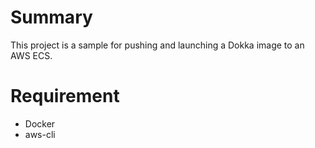 # Summary

This project is a sample for pushing and launching a Dokka image to an AWS ECS.

# Requirement

* Docker
* aws-cli
